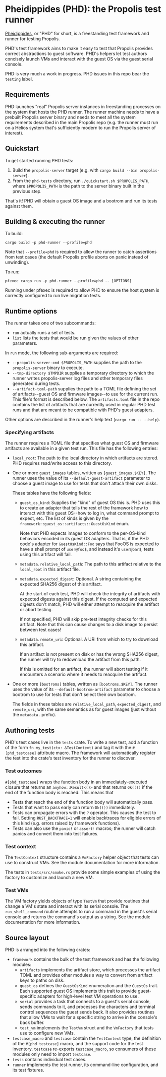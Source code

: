 # Pheidippides (PHD): the Propolis test runner

[Pheidippides](https://en.wikipedia.org/wiki/Pheidippides), or "PHD" for short,
is a freestanding test framework and runner for testing Propolis.

PHD's test framework aims to make it easy to test that Propolis provides correct
abstractions to guest software. PHD's helpers let test authors concisely launch
VMs and interact with the guest OS via the guest serial console.

PHD is very much a work in progress. PHD issues in this repo bear the `testing`
label.

## Requirements

PHD launches "real" Propolis server instances in freestanding processes on the
system that hosts the PHD runner. The runner machine needs to have a prebuilt
Propolis server binary and needs to meet all the system requirements described
in the main Propolis repo (e.g. the runner must run on a Helios system that's
sufficiently modern to run the Propolis server of interest).

## Quickstart

To get started running PHD tests:

1. Build the `propolis-server` target (e.g. with `cargo build --bin
   propolis-server`).
1. From the `phd-tests` directory, run `./quickstart.sh $PROPOLIS_PATH`, where
   `$PROPOLIS_PATH` is the path to the server binary built in the previous step.

That's it! PHD will obtain a guest OS image and a bootrom and run its tests
against them.

## Building & executing the runner

To build:

`cargo build -p phd-runner --profile=phd`

Note that `--profile=phd` is required to allow the runner to catch assertions
from test cases (the default Propolis profile aborts on panic instead of
unwinding).

To run:

`pfexec cargo run -p phd-runner --profile=phd -- [OPTIONS]`

Running under pfexec is required to allow PHD to ensure the host system is
correctly configured to run live migration tests.

## Runtime options

The runner takes one of two subcommands:

- `run` actually runs a set of tests.
- `list` lists the tests that would be run given the values of other parameters.

In `run` mode, the following sub-arguments are required:

- `--propolis-server-cmd $PROPOLIS_PATH` supplies the path to the
  `propolis-server` binary to execute.
- `--tmp-directory $TMPDIR` supplies a temporary directory to which the runner
  writes propolis-server log files and other temporary files generated during
  tests.
- `--artifact-toml-path` supplies the path to a TOML file defining the set of
  artifacts--guest OS and firmware images--to use for the current run. This
  file's format is described below. The `artifacts.toml` file in the repo
  contains the list of artifacts that are currently used in regular PHD test
  runs and that are meant to be compatible with PHD's guest adapters.

Other options are described in the runner's help text (`cargo run -- --help`).

### Specifying artifacts

The runner requires a TOML file that specifies what guest OS and firmware
artifacts are available in a given test run. This file has the following
entries:

- `local_root`: The path to the local directory in which artifacts are stored.
  PHD requires read/write access to this directory.
- One or more `guest_images` tables, written as `[guest_images.$KEY]`. The
  runner uses the value of its `--default-guest-artifact` parameter to choose a
  guest image to use for tests that don't attach their own disks.

  These tables have the following fields:
  - `guest_os_kind`: Supplies the "kind" of guest OS this is. PHD uses this to
    create an adapter that tells the rest of the framework how to interact with
    this guest OS--how to log in, what command prompt to expect, etc. The list
    of kinds is given by the `framework::guest_os::artifacts::GuestOsKind` enum.

    Note that PHD expects images to conform to the per-OS-kind behaviors encoded
    in its guest OS adapters. That is, if the PHD code's adapter for
    `GuestOsKind::Foo` says that FooOS is expected to have a shell prompt of
    `user@foo$`, and instead it's `user@bar$`, tests using this artifact will
    fail.
  - `metadata.relative_local_path`: The path to this artifact relative to the
    `local_root` in this artifact file.
  - `metadata.expected_digest`: Optional. A string containing the expected
    SHA256 digest of this artifact.

    At the start of each test, PHD will check the integrity of artifacts with
    expected digests against this digest. If the computed and expected digests
    don't match, PHD will either attempt to reacquire the artifact or abort
    testing.

    If not specified, PHD will skip pre-test integrity checks for this artifact.
    Note that this can cause changes to a disk image to persist between test
    cases!
  - `metadata.remote_uri`: Optional. A URI from which to try to download this
    artifact.

    If an artifact is not present on disk or has the wrong SHA256 digest, the
    runner will try to redownload the artifact from this path.

    If this is omitted for an artifact, the runner will abort testing if it
    encounters a scenario where it needs to reacquire the artifact.
- One or more `[bootroms]` tables, written as `[bootroms.$KEY]`. The runner uses
  the value of its `--default-bootrom-artifact` parameter to choose a bootrom to
  use for tests that don't select their own bootrom.

  The fields in these tables are `relative_local_path`, `expected_digest`, and
  `remote_uri`, with the same semantics as for guest images (just without the
  `metadata.` prefix).

## Authoring tests

PHD's test cases live in the `tests` crate. To write a new test, add a function
of the form `fn my_test(ctx: &TestContext)` and tag it with the
`#[phd_testcase]` attribute macro. The framework will automatically register the
test into the crate's test inventory for the runner to discover.

### Test outcomes

`#[phd_testcase]` wraps the function body in an immediately-executed closure
that returns an `anyhow::Result<()>` and that returns `Ok(())` if the end of the
function body is reached. This means that

- Tests that reach the end of the function body will automatically pass.
- Tests that want to pass early can return `Ok(())` immediately.
- Tests can propagate errors with the `?` operator. This causes the test to
  fail. Setting `RUST_BACKTRACE=1` will enable backtraces for eligible errors of
  this kind (e.g. errors raised by framework functions).
- Tests can also use the `panic!` or `assert!` macros; the runner will catch
  panics and convert them into test failures.

### Test context

The `TestContext` structure contains a `VmFactory` helper object that tests can
use to construct VMs. See the module documentation for more information.

The tests in `tests/src/smoke.rs` provide some simple examples of using the
factory to customize and launch a new VM.

### Test VMs

The VM factory yields objects of type `TestVm` that provide routines that change
a VM's state and interact with its serial console. The `run_shell_command`
routine attempts to run a command in the guest's serial console and returns the
command's output as a string. See the module documentation for more information.

## Source layout

PHD is arranged into the following crates:

- `framework` contains the bulk of the test framework and has the following
  modules:
  - `artifacts` implements the artifact store, which processes the artifact TOML
    and provides other modules a way to convert from artifact keys to paths on
    disk.
  - `guest_os` defines the `GuestOsKind` enumeration and the `GuestOs` trait.
    Each supported guest OS implements this trait to provide guest-specific
    adapters for high-level test VM operations to use.
  - `serial` provides a task that connects to a guest's serial console, sends
    commands to it, and processes the characters and terminal control sequences
    the guest sends back. It also provides routines that allow VMs to wait for a
    specific string to arrive in the console's back buffer.
  - `test_vm` implements the `TestVm` struct and the `VmFactory` that tests use
    to configure new VMs.
- `testcase_macro` and `testcase` contain the `TestContext` type, the definition
  of the `#[phd_testcase]` macro, and the support code for the test inventory.
  `testcase` re-exports `testcase_macro`, so consumers of these modules only
  need to import `testcase`.
- `tests` contains individual test cases.
- `runner` implements the test runner, its command-line configuration, and its
  test fixtures.
